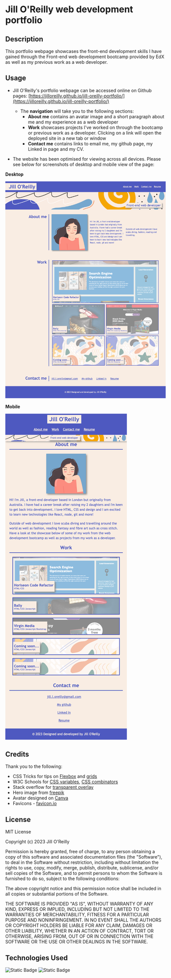 # Jill O'Reilly web development portfolio

## Description

This portfolio webpage showcases the front-end development skills I have gained through the Front-end web development bootcamp provided by EdX as well as my previous work as a web developer.


## Usage

- Jill O'Reilly's portfolio webpage can be accessed online on Github pages: [https://jilloreilly.github.io/jill-oreilly-portfolio/](https://jilloreilly.github.io/jill-oreilly-portfolio/)
    - The __navigation__ will take you to the following sections:
        - **About me** contains an avatar image and a short paragraph about me and my experience as a web developer
        - **Work** showcases projects I've worked on through the bootcamp or previous work as a developer. Clicking on a link will open the deployed site in a new tab or window
        - **Contact me** contains links to email me, my github page, my Linked in page and my CV.

- The website has been optimised for viewing across all devices. Please see below for screenshots of desktop and mobile view of the page: 

**Desktop**

![Jill O'Reilly's portfolio webpage includes a navigation bar, a header image, "About me" section, "Work" section with text, images and links to deployed websites, a "Contact me" section with multiple ways to get in touch.](assets/images/screenshot-desktop.png)

**Mobile**

![Jill O'Reilly's portfolio webpage includes a navigation bar, a header image, "About me" section, "Work" section with text, images and links to deployed websites, a "Contact me" section with multiple ways to get in touch.](assets/images/screenshot-mobile.png)


## Credits

Thank you to the following: 

- CSS Tricks for tips on [Flexbox](https://css-tricks.com/snippets/css/a-guide-to-flexbox/) and [grids](https://css-tricks.com/snippets/css/complete-guide-grid/)
- W3C Schools for [CSS variables](https://www.w3schools.com/css/css3_variables.asp), [CSS combinators](https://www.w3schools.com/css/css_combinators.asp)
- Stack overflow for [transparent overlay](https://stackoverflow.com/questions/17859993/basic-css-how-to-overlay-a-div-with-semi-transparent-div-on-top)
- Hero image from [freepik](https://www.freepik.com/free-vector/hand-drawn-abstract-organic-shapes-background_6674913.htm#from_view=detail_alsolike#position=10)
- Avatar designed on [Canva](https://www.canva.com/)
- Favicons - [favicon.io](https://favicon.io/favicon-converter/)

## License

MIT License

Copyright (c) 2023 Jill O'Reilly

Permission is hereby granted, free of charge, to any person obtaining a copy
of this software and associated documentation files (the "Software"), to deal
in the Software without restriction, including without limitation the rights
to use, copy, modify, merge, publish, distribute, sublicense, and/or sell
copies of the Software, and to permit persons to whom the Software is
furnished to do so, subject to the following conditions:

The above copyright notice and this permission notice shall be included in all
copies or substantial portions of the Software.

THE SOFTWARE IS PROVIDED "AS IS", WITHOUT WARRANTY OF ANY KIND, EXPRESS OR
IMPLIED, INCLUDING BUT NOT LIMITED TO THE WARRANTIES OF MERCHANTABILITY,
FITNESS FOR A PARTICULAR PURPOSE AND NONINFRINGEMENT. IN NO EVENT SHALL THE
AUTHORS OR COPYRIGHT HOLDERS BE LIABLE FOR ANY CLAIM, DAMAGES OR OTHER
LIABILITY, WHETHER IN AN ACTION OF CONTRACT, TORT OR OTHERWISE, ARISING FROM,
OUT OF OR IN CONNECTION WITH THE SOFTWARE OR THE USE OR OTHER DEALINGS IN THE
SOFTWARE.

## Technologies Used

![Static Badge](https://img.shields.io/badge/HTML5-orange)
![Static Badge](https://img.shields.io/badge/CSS3-blue)


